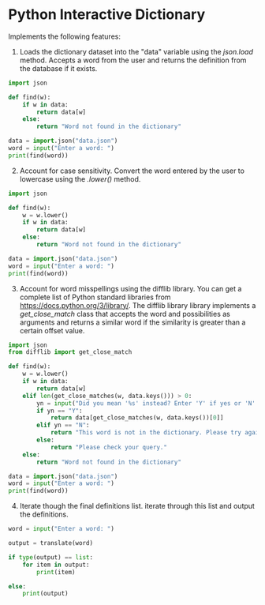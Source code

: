 # Python Interactive Dictionary

Implements the following features:

1. Loads the dictionary dataset into the "data" variable using the *json.load* method. Accepts a word from the user and returns the definition from the database if it exists.

```python
import json

def find(w):
    if w in data:
        return data[w]
    else:
        return "Word not found in the dictionary"

data = import.json("data.json")
word = input("Enter a word: ")
print(find(word))
```

2. Account for case sensitivity. Convert the word entered by the user to lowercase using the *.lower()* method.

```python
import json

def find(w):
    w = w.lower()
    if w in data:
        return data[w]
    else:
        return "Word not found in the dictionary"

data = import.json("data.json")
word = input("Enter a word: ")
print(find(word))
```

3. Account for word misspellings using the difflib library. You can get a complete list of Python standard libraries from https://docs.python.org/3/library/. The difflib library library implements a *get_close_match* class that accepts the word and possibilities as arguments and returns a similar word if the similarity is greater than a certain offset value.

```python
import json
from difflib import get_close_match

def find(w):
    w = w.lower()
    if w in data:
        return data[w]
    elif len(get_close_matches(w, data.keys())) > 0:
        yn = input("Did you mean '%s' instead? Enter 'Y' if yes or 'N' if no: " % get_close_matches(w, data.keys())[0])
        if yn == "Y":
            return data[get_close_matches(w, data.keys())[0]]
        elif yn == "N":
            return "This word is not in the dictionary. Please try again."
        else:
            return "Please check your query."
    else:
        return "Word not found in the dictionary"

data = import.json("data.json")
word = input("Enter a word: ")
print(find(word))
```
4. Iterate though the final definitions list. iterate through this list and output the definitions.

```python
word = input("Enter a word: ")

output = translate(word)

if type(output) == list:
    for item in output:
        print(item)

else:
    print(output)
```

